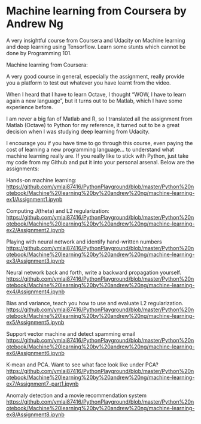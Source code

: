 # Machine learning from Coursera by Andrew Ng


A very insightful course from Coursera and Udacity on Machine learning and deep learning using Tensorflow.
Learn some stunts which cannot be done by Programming 101.
 
Machine learning from Coursera:
 
A very good course in general, especially the assignment, really provide you a platform to test out whatever you have learnt from the video.
 
When I heard that I have to learn Octave, I thought “WOW, I have to learn again a new language”, but it turns out to be Matlab, which I have some experience before.

 

I am never a big fan of Matlab and R, so I translated all the assignment from Matlab (Octave) to Python for my reference, it turned out to be a great decision when I was studying deep learning from Udacity.
 
I encourage you if you have time to go through this course, even paying the cost of learning a new programming language… to understand what machine learning really are. If you really like to stick with Python, just take my code from my Github and put it into your personal arsenal.
Below are the assignments:

Hands-on machine learning:
https://github.com/ymlai87416/PythonPlayground/blob/master/Python%20notebook/Machine%20learning%20by%20andrew%20ng/machine-learning-ex1/Assignment1.ipynb

Computing J(theta) and L2 regularization:
https://github.com/ymlai87416/PythonPlayground/blob/master/Python%20notebook/Machine%20learning%20by%20andrew%20ng/machine-learning-ex2/Assignment2.ipynb

Playing with neural network and identify hand-written numbers
https://github.com/ymlai87416/PythonPlayground/blob/master/Python%20notebook/Machine%20learning%20by%20andrew%20ng/machine-learning-ex3/Assignment3.ipynb

Neural network back and forth, write a backward propagation yourself.
https://github.com/ymlai87416/PythonPlayground/blob/master/Python%20notebook/Machine%20learning%20by%20andrew%20ng/machine-learning-ex4/Assignment4.ipynb

Bias and variance, teach you how to use and evaluate L2 regularization.
https://github.com/ymlai87416/PythonPlayground/blob/master/Python%20notebook/Machine%20learning%20by%20andrew%20ng/machine-learning-ex5/Assignment5.ipynb

Support vector machine and detect spamming email
https://github.com/ymlai87416/PythonPlayground/blob/master/Python%20notebook/Machine%20learning%20by%20andrew%20ng/machine-learning-ex6/Assignment6.ipynb

K-mean and PCA. Want to see what face look like under PCA?
https://github.com/ymlai87416/PythonPlayground/blob/master/Python%20notebook/Machine%20learning%20by%20andrew%20ng/machine-learning-ex7/Assignment7-part1.ipynb

Anomaly detection and a movie recommendation system
https://github.com/ymlai87416/PythonPlayground/blob/master/Python%20notebook/Machine%20learning%20by%20andrew%20ng/machine-learning-ex8/Assignment8.ipynb
